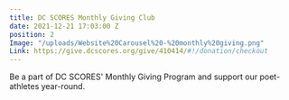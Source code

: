 ```yaml
---
title: DC SCORES Monthly Giving Club
date: 2021-12-21 17:03:00 Z
position: 2
Image: "/uploads/Website%20Carousel%20-%20monthly%20giving.png"
Link: https://give.dcscores.org/give/410414/#!/donation/checkout
---
```


Be a part of DC SCORES' Monthly Giving Program and support our poet-athletes year-round.
